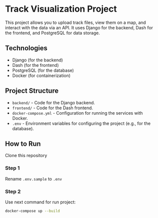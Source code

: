 # Track Visualization Project

This project allows you to upload track files, view them on a map, and interact with the data via an API. It uses Django for the backend, Dash for the frontend, and PostgreSQL for data storage.

## Technologies
- Django (for the backend)
- Dash (for the frontend)
- PostgreSQL (for the database)
- Docker (for containerization)

## Project Structure

- `backend/` - Code for the Django backend.
- `frontend/` - Code for the Dash frontend.
- `docker-compose.yml` - Configuration for running the services with Docker.
- `.env` - Environment variables for configuring the project (e.g., for the database).

## How to Run

Clone this repository

### Step 1

Rename `.env.sample` to `.env`

### Step 2
Use next command for run project:

```bash
docker-compose up --build
```